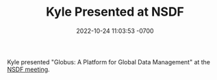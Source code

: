 ﻿---
layout: post
title: "Kyle Presented at NSDF"
date: 2022-10-24 11:03:53 -0700
type: 
---

Kyle presented "Globus: A Platform for Global Data Management" at the [NSDF meeting](https://nationalsciencedatafabric.org/nsdf-ahm-2022).